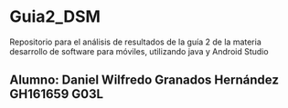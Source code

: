 # Guia2_DSM
Repositorio para el análisis de resultados de la guía 2 de la materia desarrollo de software para móviles, utilizando java y Android Studio

## Alumno: Daniel Wilfredo Granados Hernández GH161659 G03L
